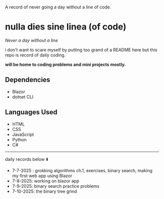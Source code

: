 A record of never going a day without a line of code. 

# nulla dies sine linea (of code)
*Never a day without a line*

i don't want to scare myself by putting too grand of a README here but this repo is record of daily coding.

**will be home to coding problems and mini projects mostly.**

## Dependencies
- Blazor
- dotnet CLI
## Languages Used
- HTML
- CSS
- JavaScript
- Python
- C#

-----------------------------
daily records below ⬇️

- 7-7-2025 : grokking algorithms ch.1, exercises, binary search, making my first web app using Blazor
- 7-8-2025: working on blazor app
- 7-9-2025: binary search practice problems
- 7-10-2025: the binary tree grind
